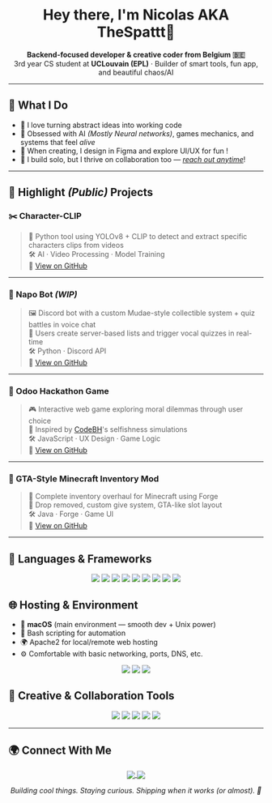<h1 align="center">Hey there, I'm Nicolas AKA TheSpattt👋</h1>
<p align="center">
  <b>Backend-focused developer & creative coder from Belgium 🇧🇪</b><br>
  3rd year CS student at <strong>UCLouvain (EPL)</strong> · Builder of smart tools, fun app, and beautiful chaos/AI
</p>

---

## 🚀 What I Do

- 🧠 I love turning abstract ideas into working code  
- 🧩 Obsessed with AI _(Mostly Neural networks)_, games mechanics, and systems that feel *alive*  
- 🎨 When creating, I design in Figma and explore UI/UX for fun !  
- 🤝 I build solo, but I thrive on collaboration too — _[reach out anytime](https://github.com/NicolasLasch/)_!

---

## 🌟 Highlight _(Public)_ Projects

### ✂️ Character-CLIP
> 🎥 Python tool using YOLOv8 + CLIP to detect and extract specific characters clips from videos  
> 🛠️ AI · Video Processing · Model Training  
📎 [View on GitHub](https://github.com/NicolasLasch/Character-Clips)

---

### 🤖 Napo Bot _(WIP)_
> 🖼️ Discord bot with a custom Mudae-style collectible system + quiz battles in voice chat  
> 💬 Users create server-based lists and trigger vocal quizzes in real-time  
> 🛠️ Python · Discord API  
📎 [View on GitHub](https://github.com/NicolasLasch/Napo-bot)

---

### 🧪 Odoo Hackathon Game
> 🎮 Interactive web game exploring moral dilemmas through user choice  
> 🧭 Inspired by [CodeBH](https://www.youtube.com/watch?v=qVOjXQUzOJw)'s selfishness simulations  
> 🛠️ JavaScript · UX Design · Game Logic  
📎 [View on GitHub](https://github.com/Odoo-Hackathons-Macos-Linux/hackathon-4.2)

---

### 🧰 GTA-Style Minecraft Inventory Mod
> 🧱 Complete inventory overhaul for Minecraft using Forge  
> 🎒 Drop removed, custom give system, GTA-like slot layout  
> 🛠️ Java · Forge · Game UI  
📎 [View on GitHub](https://github.com/NicolasLasch/GTAINV1.20.1)

---

## 🔧 Languages & Frameworks

 <p align="center">
  <img src="https://img.shields.io/badge/Python-333?style=flat&logo=python" />
  <img src="https://img.shields.io/badge/Java-333?style=flat&logo=openjdk" />
  <img src="https://img.shields.io/badge/Kotlin-333?style=flat&logo=kotlin" />
  <img src="https://img.shields.io/badge/C-333?style=flat&logo=c" />
  <img src="https://img.shields.io/badge/C++-333?style=flat&logo=c%2B%2B" />
  <img src="https://img.shields.io/badge/JavaScript-333?style=flat&logo=javascript" />
  <img src="https://img.shields.io/badge/Dart-333?style=flat&logo=dart" />
  <img src="https://img.shields.io/badge/Flutter-333?style=flat&logo=flutter" />
  <img src="https://img.shields.io/badge/Flask-333?style=flat&logo=flask" />
</p>

## 🌐 Hosting & Environment

- 🍏 **macOS** (main environment — smooth dev + Unix power)  
- 🐚 Bash scripting for automation  
- 🌍 Apache2 for local/remote web hosting  
- ⚙️ Comfortable with basic networking, ports, DNS, etc.

<p align="center">
  <img src="https://img.shields.io/badge/macOS-333?style=flat&logo=apple" />
  <img src="https://img.shields.io/badge/Bash-333?style=flat&logo=gnu-bash" />
  <img src="https://img.shields.io/badge/Apache-333?style=flat&logo=apache" />
</p>

## 🧠 Creative & Collaboration Tools

<p align="center">
  <img src="https://img.shields.io/badge/Figma-333?style=flat&logo=figma" />
  <img src="https://img.shields.io/badge/Photoshop-333?style=flat&logo=adobe-photoshop" />
  <img src="https://img.shields.io/badge/After%20Effects-333?style=flat&logo=adobe-after-effects" />
  <img src="https://img.shields.io/badge/Trello-333?style=flat&logo=trello" />
  <img src="https://img.shields.io/badge/Slack-333?style=flat&logo=slack" />
</p>

---

## 🌍 Connect With Me

<p align="center">
  <a href="https://github.com/NicolasLasch">
    <img src="https://img.shields.io/badge/GitHub-%23121011.svg?logo=github&logoColor=white" style="vertical-align: middle;" />
  </a>
  <a href="https://www.linkedin.com/in/nicolas-lasch">
    <img src="https://custom-icon-badges.demolab.com/badge/LinkedIn-0A66C2?logo=linkedin-white&logoColor=fff" style="vertical-align: middle;" />
  </a>
</p>

<p align="center"><i>Building cool things. Staying curious. Shipping when it works (or almost). 🚀</i></p>
